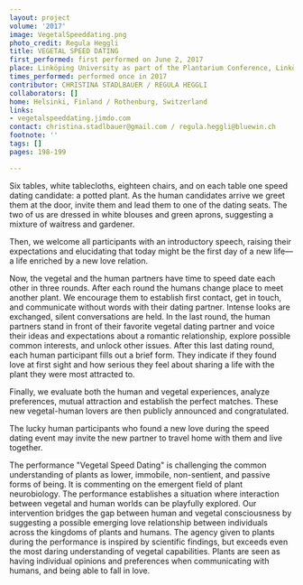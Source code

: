 ```yaml
---
layout: project
volume: '2017'
image: VegetalSpeeddating.png
photo_credit: Regula Heggli
title: VEGETAL SPEED DATING
first_performed: first performed on June 2, 2017
place: Linköping University as part of the Plantarium Conference, Linköping, Sweden
times_performed: performed once in 2017
contributor: CHRISTINA STADLBAUER / REGULA HEGGLI
collaborators: []
home: Helsinki, Finland / Rothenburg, Switzerland
links:
- vegetalspeeddating.jimdo.com
contact: christina.stadlbauer@gmail.com / regula.heggli@bluewin.ch
footnote: ''
tags: []
pages: 198-199

---
```


Six tables, white tablecloths, eighteen chairs, and on each table one speed dating candidate: a potted plant. As the human candidates arrive we greet them at the door, invite them and lead them to one of the dating seats. The two of us are dressed in white blouses and green aprons, suggesting a mixture of waitress and gardener.

Then, we welcome all participants with an introductory speech, raising their expectations and elucidating that today might be the first day of a new life—a life enriched by a new love relation.

Now, the vegetal and the human partners have time to speed date each other in three rounds. After each round the humans change place to meet another plant. We encourage them to establish first contact, get in touch, and communicate without words with their dating partner. Intense looks are exchanged, silent conversations are held. In the last round, the human partners stand in front of their favorite vegetal dating partner and voice their ideas and expectations about a romantic relationship, explore possible common interests, and unlock other issues. After this last dating round, each human participant fills out a brief form. They indicate if they found love at first sight and how serious they feel about sharing a life with the plant they were most attracted to.

Finally, we evaluate both the human and vegetal experiences, analyze preferences, mutual attraction and establish the perfect matches. These new vegetal-human lovers are then publicly announced and congratulated.

The lucky human participants who found a new love during the speed dating event may invite the new partner to travel home with them and live together.

The performance "Vegetal Speed Dating" is challenging the common understanding of plants as lower, immobile, non-sentient, and passive forms of being. It is commenting on the emergent field of plant neurobiology. The performance establishes a situation where interaction between vegetal and human worlds can be playfully explored. Our intervention bridges the gap between human and vegetal consciousness by suggesting a possible emerging love relationship between individuals across the kingdoms of plants and humans. The agency given to plants during the performance is inspired by scientific findings, but exceeds even the most daring understanding of vegetal capabilities. Plants are seen as having individual opinions and preferences when communicating with humans, and being able to fall in love.
